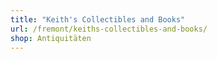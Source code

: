 ```yaml
---
title: "Keith's Collectibles and Books"
url: /fremont/keiths-collectibles-and-books/
shop: Antiquitäten
---
```

